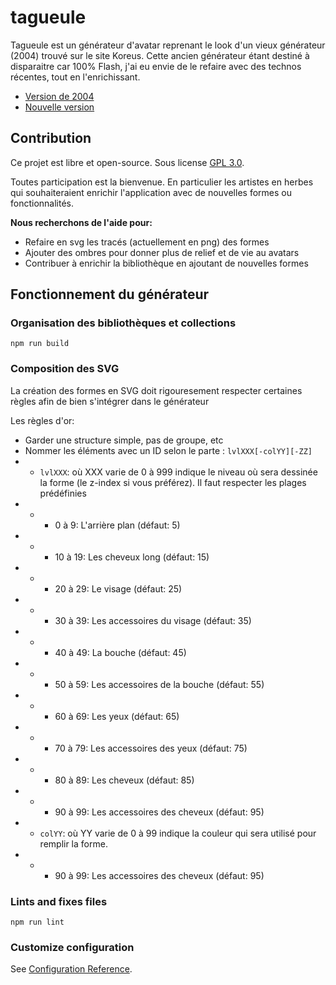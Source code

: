 # tagueule

Tagueule est un générateur d'avatar reprenant le look d'un vieux générateur (2004) trouvé sur le site Koreus. Cette ancien générateur étant destiné à disparaitre car 100% Flash, j'ai eu envie de le refaire avec des technos récentes, tout en l'enrichissant.

 * [Version de 2004](https://www.koreus.com/files/200407/generateur_avatars.html)
 * [Nouvelle version](http://tagueule.io)

## Contribution
Ce projet est libre et open-source. Sous license [GPL 3.0](https://github.com/ikit/tagueule/blob/master/LICENSE).

Toutes participation est la bienvenue. En particulier les artistes en herbes qui souhaiteraient enrichir l'application avec de nouvelles formes ou fonctionnalités.

**Nous recherchons de l'aide pour:**
 * Refaire en svg les tracés (actuellement en png) des formes
 * Ajouter des ombres pour donner plus de relief et de vie au avatars
 * Contribuer à enrichir la bibliothèque en ajoutant de nouvelles formes


## Fonctionnement du générateur


### Organisation des bibliothèques et collections
```
npm run build
```

### Composition des SVG
La création des formes en SVG doit rigouresement respecter certaines règles afin de bien s'intégrer dans le générateur

Les règles d'or:
 * Garder une structure simple, pas de groupe, etc
 * Nommer les éléments avec un ID selon le parte : `lvlXXX[-colYY][-ZZ]`
 * * `lvlXXX`: où XXX varie de 0 à 999 indique le niveau où sera dessinée la forme (le z-index si vous préférez). Il faut respecter les plages prédéfinies
 * * * 0 à 9: L'arrière plan (défaut: 5)
 * * * 10 à 19: Les cheveux long (défaut: 15)
 * * * 20 à 29: Le visage (défaut: 25)
 * * * 30 à 39: Les accessoires du visage (défaut: 35)
 * * * 40 à 49: La bouche (défaut: 45)
 * * * 50 à 59: Les accessoires de la bouche (défaut: 55)
 * * * 60 à 69: Les yeux (défaut: 65)
 * * * 70 à 79: Les accessoires des yeux (défaut: 75)
 * * * 80 à 89: Les cheveux (défaut: 85)
 * * * 90 à 99: Les accessoires des cheveux (défaut: 95)
 * * `colYY`: où YY varie de 0 à 99 indique la couleur qui sera utilisé pour remplir la forme.
 * * * 90 à 99: Les accessoires des cheveux (défaut: 95)

 



### Lints and fixes files
```
npm run lint
```

### Customize configuration
See [Configuration Reference](https://cli.vuejs.org/config/).
